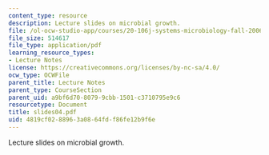 ```yaml
---
content_type: resource
description: Lecture slides on microbial growth.
file: /ol-ocw-studio-app/courses/20-106j-systems-microbiology-fall-2006/4819cf0288963a0864fdf86fe12b9f6e_slides04.pdf
file_size: 514617
file_type: application/pdf
learning_resource_types:
- Lecture Notes
license: https://creativecommons.org/licenses/by-nc-sa/4.0/
ocw_type: OCWFile
parent_title: Lecture Notes
parent_type: CourseSection
parent_uid: a9bf6d70-8079-9cbb-1501-c3710795e9c6
resourcetype: Document
title: slides04.pdf
uid: 4819cf02-8896-3a08-64fd-f86fe12b9f6e
---
```

Lecture slides on microbial growth.